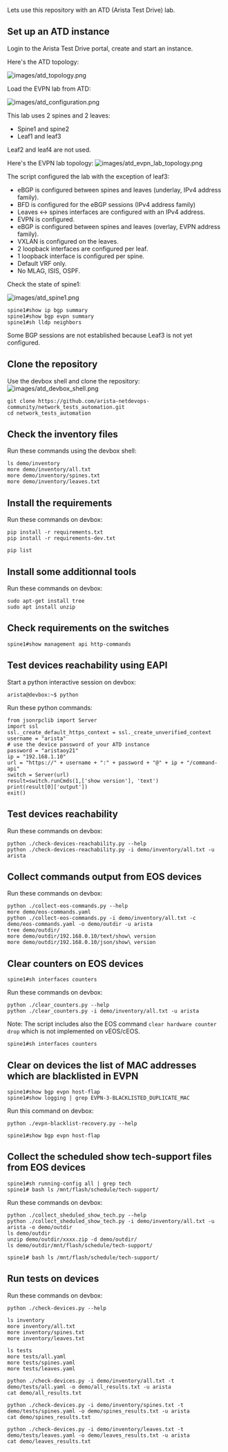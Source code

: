 Lets use this repository with an ATD (Arista Test Drive) lab.

## Set up an ATD instance

Login to the Arista Test Drive portal, create and start an instance.

Here's the ATD topology:

![images/atd_topology.png](images/atd_topology.png)

Load the EVPN lab from ATD:

![images/atd_configuration.png](images/atd_configuration.png)

This lab uses 2 spines and 2 leaves:
- Spine1 and spine2
- Leaf1 and leaf3

Leaf2 and leaf4 are not used.

Here's the EVPN lab topology:
![images/atd_evpn_lab_topology.png](images/atd_evpn_lab_topology.png)

The script configured the lab with the exception of leaf3:
- eBGP is configured between spines and leaves (underlay, IPv4 address family).
- BFD is configured for the eBGP sessions (IPv4 address family)
- Leaves <-> spines interfaces are configured with an IPv4 address.
- EVPN is configured.
- eBGP is configured between spines and leaves (overlay, EVPN address family).
- VXLAN is configured on the leaves.
- 2 loopback interfaces are configured per leaf.
- 1 loopback interface is configured per spine.
- Default VRF only.
- No MLAG, ISIS, OSPF.

Check the state of spine1:

![images/atd_spine1.png](images/atd_spine1.png)

```
spine1#show ip bgp summary
spine1#show bgp evpn summary
spine1#sh lldp neighbors
```
Some BGP sessions are not established because Leaf3 is not yet configured.
## Clone the repository

Use the devbox shell and clone the repository:
![images/atd_devbox_shell.png](images/atd_devbox_shell.png)

```
git clone https://github.com/arista-netdevops-community/network_tests_automation.git
cd network_tests_automation
```

## Check the inventory files

Run these commands using the devbox shell:
```
ls demo/inventory
more demo/inventory/all.txt
more demo/inventory/spines.txt
more demo/inventory/leaves.txt
```
## Install the requirements

Run these commands on devbox:
```
pip install -r requirements.txt
pip install -r requirements-dev.txt
```
```
pip list
```

## Install some additionnal tools

Run these commands on devbox:
```
sudo apt-get install tree
sudo apt install unzip
```

## Check requirements on the switches

```
spine1#show management api http-commands
```

## Test devices reachability using EAPI

Start a python interactive session on devbox:
```
arista@devbox:~$ python
```
Run these python commands:
```
from jsonrpclib import Server
import ssl
ssl._create_default_https_context = ssl._create_unverified_context
username = "arista"
# use the device password of your ATD instance
password = "aristaoy21"
ip = "192.168.1.10"
url = "https://" + username + ":" + password + "@" + ip + "/command-api"
switch = Server(url)
result=switch.runCmds(1,['show version'], 'text')
print(result[0]['output'])
exit()
```

## Test devices reachability

Run these commands on devbox:
```
python ./check-devices-reachability.py --help
python ./check-devices-reachability.py -i demo/inventory/all.txt -u arista
```

## Collect commands output from EOS devices

Run these commands on devbox:
```
python ./collect-eos-commands.py --help
more demo/eos-commands.yaml
python ./collect-eos-commands.py -i demo/inventory/all.txt -c demo/eos-commands.yaml -o demo/outdir -u arista
tree demo/outdir/
more demo/outdir/192.168.0.10/text/show\ version
more demo/outdir/192.168.0.10/json/show\ version
```

## Clear counters on EOS devices

```
spine1#sh interfaces counters
```
Run these commands on devbox:
```
python ./clear_counters.py --help
python ./clear_counters.py -i demo/inventory/all.txt -u arista
```
Note: The script includes also the EOS command `clear hardware counter drop` which is not implemented on vEOS/cEOS.
```
spine1#sh interfaces counters
```

## Clear on devices the list of MAC addresses which are blacklisted in EVPN

```
spine1#show bgp evpn host-flap
spine1#show logging | grep EVPN-3-BLACKLISTED_DUPLICATE_MAC
```
Run this command on devbox:
```
python ./evpn-blacklist-recovery.py --help
```
```
spine1#show bgp evpn host-flap
```

## Collect the scheduled show tech-support files from EOS devices

```
spine1#sh running-config all | grep tech
spine1# bash ls /mnt/flash/schedule/tech-support/
```
Run these commands on devbox:
```
python ./collect_sheduled_show_tech.py --help
python ./collect_sheduled_show_tech.py -i demo/inventory/all.txt -u arista -o demo/outdir
ls demo/outdir
unzip demo/outdir/xxxx.zip -d demo/outdir/
ls demo/outdir/mnt/flash/schedule/tech-support/
```
```
spine1# bash ls /mnt/flash/schedule/tech-support/
```

## Run tests on devices

Run these commands on devbox:
```
python ./check-devices.py --help
```
```
ls inventory
more inventory/all.txt
more inventory/spines.txt
more inventory/leaves.txt
```
```
ls tests
more tests/all.yaml
more tests/spines.yaml
more tests/leaves.yaml
```
```
python ./check-devices.py -i demo/inventory/all.txt -t demo/tests/all.yaml -o demo/all_results.txt -u arista
cat demo/all_results.txt
```
```
python ./check-devices.py -i demo/inventory/spines.txt -t demo/tests/spines.yaml -o demo/spines_results.txt -u arista
cat demo/spines_results.txt
```
```
python ./check-devices.py -i demo/inventory/leaves.txt -t demo/tests/leaves.yaml -o demo/leaves_results.txt -u arista
cat demo/leaves_results.txt
```